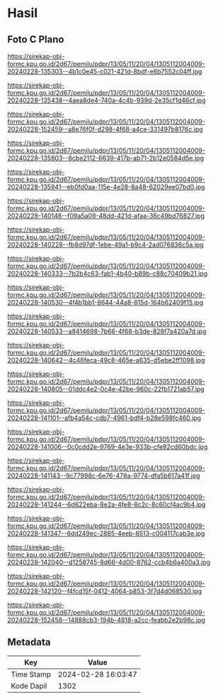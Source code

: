 # Hasil

## Foto C Plano

https://sirekap-obj-formc.kpu.go.id/2d67/pemilu/pdpr/13/05/11/20/04/1305112004009-20240228-135303--4b1c0e45-c021-421d-8bdf-e6b7552c04ff.jpg

https://sirekap-obj-formc.kpu.go.id/2d67/pemilu/pdpr/13/05/11/20/04/1305112004009-20240228-135438--4aea8de4-740a-4c4b-939d-2e35cf1d46cf.jpg

https://sirekap-obj-formc.kpu.go.id/2d67/pemilu/pdpr/13/05/11/20/04/1305112004009-20240228-152459--a8e76f0f-d298-4f68-a4ce-331497b8176c.jpg

https://sirekap-obj-formc.kpu.go.id/2d67/pemilu/pdpr/13/05/11/20/04/1305112004009-20240228-135803--8cbe2112-6639-417b-ab71-2b12e0584d5e.jpg

https://sirekap-obj-formc.kpu.go.id/2d67/pemilu/pdpr/13/05/11/20/04/1305112004009-20240228-135941--eb0fd0aa-115e-4e28-8a48-62029ee07bd0.jpg

https://sirekap-obj-formc.kpu.go.id/2d67/pemilu/pdpr/13/05/11/20/04/1305112004009-20240228-140148--f09a5a09-48dd-421d-afaa-36c49bd76827.jpg

https://sirekap-obj-formc.kpu.go.id/2d67/pemilu/pdpr/13/05/11/20/04/1305112004009-20240228-140228--fb8d97df-1ebe-49a1-b9c4-2ad076836c5a.jpg

https://sirekap-obj-formc.kpu.go.id/2d67/pemilu/pdpr/13/05/11/20/04/1305112004009-20240228-140333--7b2b4c63-fab1-4b40-b89b-c88c70409b21.jpg

https://sirekap-obj-formc.kpu.go.id/2d67/pemilu/pdpr/13/05/11/20/04/1305112004009-20240228-140530--4f4b1bb1-8644-44a8-815d-164b62409f15.jpg

https://sirekap-obj-formc.kpu.go.id/2d67/pemilu/pdpr/13/05/11/20/04/1305112004009-20240228-140533--a8414698-7b66-4f68-b3de-828f7a420a7d.jpg

https://sirekap-obj-formc.kpu.go.id/2d67/pemilu/pdpr/13/05/11/20/04/1305112004009-20240228-140642--4c46feca-49c8-465e-a635-d5ebe2ff1098.jpg

https://sirekap-obj-formc.kpu.go.id/2d67/pemilu/pdpr/13/05/11/20/04/1305112004009-20240228-140805--01ddc4e2-0c4e-42be-960c-22fb1721ab57.jpg

https://sirekap-obj-formc.kpu.go.id/2d67/pemilu/pdpr/13/05/11/20/04/1305112004009-20240228-141101--afb4a54c-cdb7-4961-bdf4-b28e598fc460.jpg

https://sirekap-obj-formc.kpu.go.id/2d67/pemilu/pdpr/13/05/11/20/04/1305112004009-20240228-141006--0c0cdd2e-9769-4e3e-933b-cfe82cd60bdc.jpg

https://sirekap-obj-formc.kpu.go.id/2d67/pemilu/pdpr/13/05/11/20/04/1305112004009-20240228-141143--9c77998c-6e76-478a-9774-dfa5b617a41f.jpg

https://sirekap-obj-formc.kpu.go.id/2d67/pemilu/pdpr/13/05/11/20/04/1305112004009-20240228-141244--6d622eba-8e2a-4fe8-8c2c-8c60cf4ac9b4.jpg

https://sirekap-obj-formc.kpu.go.id/2d67/pemilu/pdpr/13/05/11/20/04/1305112004009-20240228-141347--6dd249ec-2885-4eeb-8513-c004117cab3e.jpg

https://sirekap-obj-formc.kpu.go.id/2d67/pemilu/pdpr/13/05/11/20/04/1305112004009-20240228-142040--d1258745-8d66-4d00-8762-ccb4b6a400a3.jpg

https://sirekap-obj-formc.kpu.go.id/2d67/pemilu/pdpr/13/05/11/20/04/1305112004009-20240228-142120--f4fcd15f-0412-4064-b853-3f7d4d068530.jpg

https://sirekap-obj-formc.kpu.go.id/2d67/pemilu/pdpr/13/05/11/20/04/1305112004009-20240228-152458--14888cb3-194b-4818-a2cc-feabb2e2b98c.jpg


## Metadata

| Key        | Value               |
| ---------- | ------------------- |
| Time Stamp | 2024-02-28 16:03:47 |
| Kode Dapil | 1302                |



